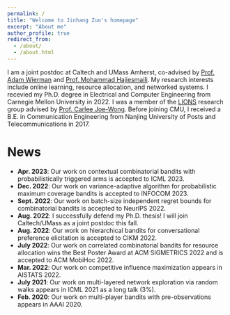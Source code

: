 ```yaml
---
permalink: /
title: "Welcome to Jinhang Zuo's homepage"
excerpt: "About me"
author_profile: true
redirect_from: 
  - /about/
  - /about.html
---
```

I am a joint postdoc at Caltech and UMass Amherst, co-advised by [Prof. Adam Wierman](https://adamwierman.com/) and [Prof. Mohammad Hajiesmaili](https://groups.cs.umass.edu/hajiesmaili/).
My research interests include online learning, resource allocation, and networked systems.
I recevied my Ph.D. degree in Electrical and Computer Engineering from Carnegie Mellon University in 2022. I was a member of the [LIONS](https://research.ece.cmu.edu/lions/index.html) research group advised by [Prof. Carlee Joe-Wong](https://www.andrew.cmu.edu/user/cjoewong/). Before joining CMU, I received a B.E. in Communication Engineering from Nanjing University of Posts and Telecommunications in 2017.

News
======
- **Apr. 2023**: Our work on contextual combinatorial bandits with probabilistically triggered arms is accepted to ICML 2023.
- **Dec. 2022**: Our work on variance-adaptive algorithm for probabilistic maximum coverage bandits is accepted to INFOCOM 2023.
- **Sept. 2022**: Our work on batch-size independent regret bounds for combinatorial bandits is accepted to NeurIPS 2022.
- **Aug. 2022**: I successfully defend my Ph.D. thesis! I will join Caltech/UMass as a joint postdoc this fall.
- **Aug. 2022**: Our work on hierarchical bandits for conversational preference elicitation is accepted to CIKM 2022.
- **July 2022**: Our work on correlated combinatorial bandits for resource allocation wins the Best Poster Award at ACM SIGMETRICS 2022 and is accepted to ACM MobiHoc 2022.
- **Mar. 2022**: Our work on competitive influence maximization appears in AISTATS 2022.
- **July 2021**: Our work on multi-layered network exploration via random walks appears in ICML 2021 as a long talk (3%).
- **Feb. 2020**: Our work on multi-player bandits with pre-observations appears in AAAI 2020.